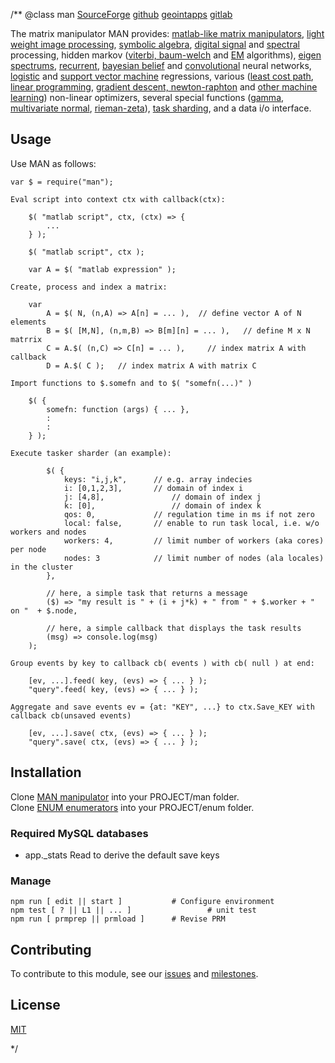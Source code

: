 /**
@class man
	[SourceForge](https://sourceforge.net) 
	[github](https://github.com/acmesds/jslab) 
	[geointapps](https://git.geointapps.org/acmesds/jslab)
	[gitlab](https://gitlab.west.nga.ic.gov/acmesds/jslab)

The matrix manipulator MAN provides: 
[matlab-like matrix manipulators](https://www.npmjs.com/package/mathjs), 
[light weight image processing](https://www.npmjs.com/package/jimp), 
[symbolic algebra](https://www.npmjs.com/package/mathjs), 
[digital signal](https://www.npmjs.com/package/dsp) and [spectral](https://www.npmjs.com/package/fft-js) processing, 
hidden markov ([viterbi, baum-welch](https://www.npmjs.com/package/nodehmm) and
[EM](https://www.npmjs.com/package/expectation-maximization) algorithms),
[eigen spectrums](https://www.npmjs.com/package/node-svd),
[recurrent](https://www.npmjs.com/package/recurrent-js),
[bayesian belief](https://www.npmjs.com/package/jsbayes) and
[convolutional](http://caffe.berkeleyvision.org/) neural networks,
[logistic](https://www.npmjs.com/package/ml-logistic-regression) and
[support vector machine](https://www.npmjs.com/package/node-svm) regressions,
various ([least cost path](https://www.npmjs.com/package/edmonds-blossom),
[linear programming](https://www.npmjs.com/package/javascript-lp-solver),
[gradient descent, newton-raphton](https://www.npmjs.com/package/newton-raphson-method) 
and [other machine learning](https://www.npmjs.com/package/ml)) non-linear optimizers,
several special functions ([gamma](https://www.npmjs.com/package/gamma), 
[multivariate normal](https://www.npmjs.com/package/multivariate-normal), 
[rieman-zeta](https://www.npmjs.com/package/math-riemann-zeta)),
[task sharding](https://github.com/ACMESDS/totem),
and a data i/o interface.

## Usage

Use MAN as follows:

	var $ = require("man");
	
	Eval script into context ctx with callback(ctx):
	
		$( "matlab script", ctx, (ctx) => {   
			...
		} );

		$( "matlab script", ctx );

		var A = $( "matlab expression" );

	Create, process and index a matrix:
	
		var 
			A = $( N, (n,A) => A[n] = ... ),  // define vector A of N elements 
			B = $( [M,N], (n,m,B) => B[m][n] = ... ),	// define M x N matrrix
			C = A.$( (n,C) => C[n] = ... ), 	// index matrix A with callback
			D = A.$( C ); 	// index matrix A with matrix C

	Import functions to $.somefn and to $( "somefn(...)" )
	
		$( {
			somefn: function (args) { ... },
			:
			:
		} );
	
	Execute tasker sharder (an example):
	
			$( { 
				keys: "i,j,k",  	// e.g. array indecies
				i: [0,1,2,3],  		// domain of index i
				j: [4,8],				// domain of index j
				k: [0],					// domain of index k
				qos: 0,				// regulation time in ms if not zero
				local: false, 		// enable to run task local, i.e. w/o workers and nodes
				workers: 4, 		// limit number of workers (aka cores) per node
				nodes: 3 			// limit number of nodes (ala locales) in the cluster
			}, 

			// here, a simple task that returns a message 
			($) => "my result is " + (i + j*k) + " from " + $.worker + " on "  + $.node,

			// here, a simple callback that displays the task results
			(msg) => console.log(msg) 
		);
	
	Group events by key to callback cb( events ) with cb( null ) at end:
	
		[ev, ...].feed( key, (evs) => { ... } ); 
		"query".feed( key, (evs) => { ... } );	
	
	Aggregate and save events ev = {at: "KEY", ...} to ctx.Save_KEY with callback cb(unsaved events)

		[ev, ...].save( ctx, (evs) => { ... } );
		"query".save( ctx, (evs) => { ... } );

## Installation

Clone [MAN manipulator](https://github.com/acmesds/man) into your PROJECT/man folder.  
Clone [ENUM enumerators](https://github.com/acmesds/enum) into your PROJECT/enum folder.  

### Required MySQL databases

* app._stats Read  to derive the default save keys

### Manage 

	npm run [ edit || start ]			# Configure environment
	npm test [ ? || L1 || ... ]					# unit test
	npm run [ prmprep || prmload ]		# Revise PRM
	
## Contributing

To contribute to this module, see our [issues](https://totem.west.ile.nga.ic.gov/issues.view)
and [milestones](https://totem.west.ile.nga.ic.gov/milestones.view).

## License

[MIT](LICENSE)

*/